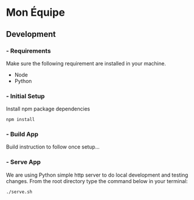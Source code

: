 # Mon Équipe

## Development

### - Requirements
Make sure the following requirement are installed in your machine.
- Node
- Python

### - Initial Setup
Install npm package dependencies
```
npm install
```

### - Build App
Build instruction to follow once setup...

### - Serve App
We are using Python simple http server to do local development and testing changes.
From the root directory type the command below in your terminal:

```
./serve.sh
```
